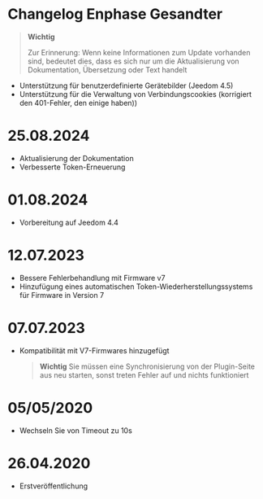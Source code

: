 # Changelog Enphase Gesandter

>**Wichtig**
>
>Zur Erinnerung: Wenn keine Informationen zum Update vorhanden sind, bedeutet dies, dass es sich nur um die Aktualisierung von Dokumentation, Übersetzung oder Text handelt

- Unterstützung für benutzerdefinierte Gerätebilder (Jeedom 4.5)
- Unterstützung für die Verwaltung von Verbindungscookies (korrigiert den 401-Fehler, den einige haben))

# 25.08.2024

- Aktualisierung der Dokumentation
- Verbesserte Token-Erneuerung

# 01.08.2024

- Vorbereitung auf Jeedom 4.4

# 12.07.2023

- Bessere Fehlerbehandlung mit Firmware v7
- Hinzufügung eines automatischen Token-Wiederherstellungssystems für Firmware in Version 7

# 07.07.2023

- Kompatibilität mit V7-Firmwares hinzugefügt

  >**Wichtig**
  > Sie müssen eine Synchronisierung von der Plugin-Seite aus neu starten, sonst treten Fehler auf und nichts funktioniert

# 05/05/2020

- Wechseln Sie von Timeout zu 10s

# 26.04.2020

- Erstveröffentlichung
